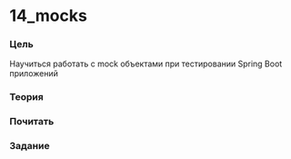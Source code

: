# 14_mocks

### Цель

Научиться работать с mock объектами при тестировании Spring Boot приложений

### Теория



### Почитать

### Задание
